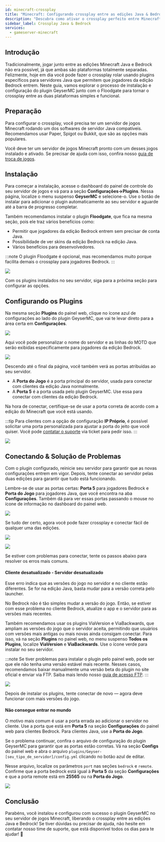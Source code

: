 ```yaml
---
id: minecraft-crossplay
title: "Minecraft: Configurando crossplay entre as edições Java & Bedrock do Minecraft"
description: "Descubra como ativar o crossplay perfeito entre Minecraft Java e Bedrock com os plugins GeyserMC e Floodgate para uma experiência multiplayer top → Saiba mais agora"
sidebar_label: Crossplay Java & Bedrock
services:
  - gameserver-minecraft
---
```


## Introdução

Tradicionalmente, jogar junto entre as edições Minecraft Java e Bedrock não era possível, já que ambas são plataformas totalmente separadas. Felizmente, hoje em dia você pode fazer o crossplay rolar usando plugins específicos para servidores Java que permitem que jogadores da edição Bedrock entrem. Neste guia, vamos explorar o processo de instalação e configuração do plugin GeyserMC junto com o Floodgate para tornar o crossplay entre as duas plataformas simples e funcional.

## Preparação

Para configurar o crossplay, você precisa ter um servidor de jogos Minecraft rodando um dos softwares de servidor Java compatíveis. Recomendamos usar Paper, Spigot ou Bukkit, que são as opções mais populares.

Você deve ter um servidor de jogos Minecraft pronto com um desses jogos instalado e ativado. Se precisar de ajuda com isso, confira nosso [guia de troca de jogos](gameserver-gameswitch.md).

## Instalação

Para começar a instalação, acesse o dashboard do painel de controle do seu servidor de jogos e vá para a seção **Configurações->Plugins**. Nessa página, localize o menu suspenso **GeyserMC** e selecione-o. Use o botão de instalar para adicionar o plugin automaticamente ao seu servidor e aguarde até a barra de progresso completar.

Também recomendamos instalar o plugin **Floodgate**, que fica na mesma seção, pois ele traz vários benefícios como:
- Permitir que jogadores da edição Bedrock entrem sem precisar de conta Java.
- Possibilidade de ver skins da edição Bedrock na edição Java.
- Vários benefícios para desenvolvedores.

:::note
O plugin Floodgate é opcional, mas recomendamos muito porque facilita demais o crossplay para jogadores Bedrock.
:::

![](https://screensaver01.zap-hosting.com/index.php/s/cagcHmzwR2yBZSo/preview)

Com os plugins instalados no seu servidor, siga para a próxima seção para configurar as opções.

## Configurando os Plugins

Na mesma seção **Plugins** do painel web, clique no ícone azul de configurações ao lado do plugin GeyserMC, que vai te levar direto para a área certa em **Configurações**.

![](https://screensaver01.zap-hosting.com/index.php/s/RAZKNSdePa5wBs4/preview)

Aqui você pode personalizar o nome do servidor e as linhas do MOTD que serão exibidas especificamente para jogadores da edição Bedrock.

![](https://screensaver01.zap-hosting.com/index.php/s/kBzxQkmNgdsWgZb/preview)

Descendo até o final da página, você também verá as portas atribuídas ao seu servidor.

- A **Porta do Jogo** é a porta principal do servidor, usada para conectar com clientes da edição Java normalmente.
- A **Porta 5** é a porta usada pelo plugin GeyserMC. Use essa para conectar com clientes da edição Bedrock.

Na hora de conectar, certifique-se de usar a porta correta de acordo com a edição do Minecraft que você está usando.

:::tip
Para clientes com a opção de configuração **IP Próprio**, é possível solicitar uma porta personalizada para ajustar a porta do jeito que você quiser. Você pode [contatar o suporte](https://zap-hosting.com/en/customer/support/) via ticket para pedir isso.
:::

![](https://screensaver01.zap-hosting.com/index.php/s/joA62kWeJ5crCmY/preview)

## Conectando & Solução de Problemas

Com o plugin configurado, reinicie seu servidor para garantir que as novas configurações entrem em vigor. Depois, tente conectar ao servidor pelas duas edições para garantir que tudo está funcionando.

Lembre-se de usar as portas certas: **Porta 5** para jogadores Bedrock e **Porta do Jogo** para jogadores Java, que você encontra na aba **Configurações**. Também dá para ver essas portas passando o mouse no ícone de informação no dashboard do painel web.

![](https://screensaver01.zap-hosting.com/index.php/s/M42ZkamKHieRcEz/preview)

Se tudo der certo, agora você pode fazer crossplay e conectar fácil de qualquer uma das edições.

![](https://screensaver01.zap-hosting.com/index.php/s/oMRWkaSs5KKbkzy/preview)

![](https://screensaver01.zap-hosting.com/index.php/s/xyMaENLFx4BCSPF/preview)

Se estiver com problemas para conectar, tente os passos abaixo para resolver os erros mais comuns.

#### Cliente desatualizado - Servidor desatualizado

Esse erro indica que as versões do jogo no servidor e no cliente estão diferentes. Se for na edição Java, basta mudar para a versão correta pelo launcher.

No Bedrock não é tão simples mudar a versão do jogo. Então, se estiver com esse problema no cliente Bedrock, atualize o app e o servidor para as versões mais recentes.

Também recomendamos usar os plugins ViaVersion e ViaBackwards, que ampliam as versões do jogo que o servidor aceita, permitindo que usuários com versões mais antigas ou mais novas ainda consigam conectar. Para isso, vá na seção **Plugins** no painel web, no menu suspenso **Todos os Plugins**, localize **ViaVersion** e **ViaBackwards**. Use o ícone verde para instalar no seu servidor.

:::note
Se tiver problemas para instalar o plugin pelo painel web, pode ser que ele não tenha uma versão estável mais recente. Nesses casos, recomendamos baixar manualmente uma versão beta do plugin no site oficial e enviar via FTP. Saiba mais lendo nosso [guia de acesso FTP](gameserver-ftpaccess.md).
:::

![](https://screensaver01.zap-hosting.com/index.php/s/QCcndf6TGMsrw7x/preview)

Depois de instalar os plugins, tente conectar de novo — agora deve funcionar com mais versões do jogo.

#### Não consegue entrar no mundo

O motivo mais comum é usar a porta errada ao adicionar o servidor no cliente. Use a porta que está em **Porta 5** na seção **Configurações** do painel web para clientes Bedrock. Para clientes Java, use a **Porta do Jogo**.

Se o problema continuar, confira o arquivo de configuração do plugin GeyserMC para garantir que as portas estão corretas. Vá na seção **Configs** do painel web e abra o arquivo `plugins/Geyser-[seu_tipo_de_servidor]/config.yml` clicando no botão azul de editar.

Nesse arquivo, localize os parâmetros `port` nas seções `bedrock` e `remote`. Confirme que a porta bedrock está igual à **Porta 5** da seção **Configurações** e que a porta remote está em **25565** ou na **Porta do Jogo**.

![](https://screensaver01.zap-hosting.com/index.php/s/AcZ5JAasBcKQpCm/preview)

## Conclusão

Parabéns, você instalou e configurou com sucesso o plugin GeyserMC no seu servidor de jogos Minecraft, liberando o crossplay entre as edições Java e Bedrock! Se tiver dúvidas ou precisar de ajuda, não hesite em contatar nosso time de suporte, que está disponível todos os dias para te ajudar! 🙂